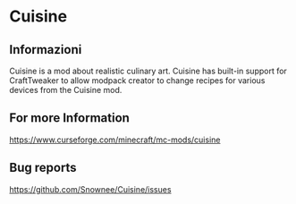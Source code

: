 # Cuisine

## Informazioni

Cuisine is a mod about realistic culinary art. Cuisine has built-in support for CraftTweaker to allow modpack creator to change recipes for various devices from the Cuisine mod.

## For more Information

https://www.curseforge.com/minecraft/mc-mods/cuisine

## Bug reports

https://github.com/Snownee/Cuisine/issues